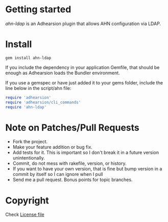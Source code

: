 # Getting started

*ahn-ldap* is an Adhearsion plugin that allows AHN configuration via LDAP.

# Install

```
gem install ahn-ldap
```

If you include the dependency in your application Gemfile, that should be enough as Adhearsion loads the Bundler environment.

If you use a gemspec or have just added it to your gems folder, include the line below in the script/ahn file:

```ruby
require 'adhearsion'
require 'adhearsion/cli_commands'
require 'ahn-ldap'
```

# Note on Patches/Pull Requests

* Fork the project.
* Make your feature addition or bug fix.
* Add tests for it. This is important so I don't break it in a future version unintentionally.
* Commit, do not mess with rakefile, version, or history.
* If you want to have your own version, that is fine but bump version in a commit by itself so I can ignore when I pull
* Send me a pull request. Bonus points for topic branches.

# Copyright

Check [License file](https://github.com/adhearsion/ahn-ldap/blob/master/LICENSE)
